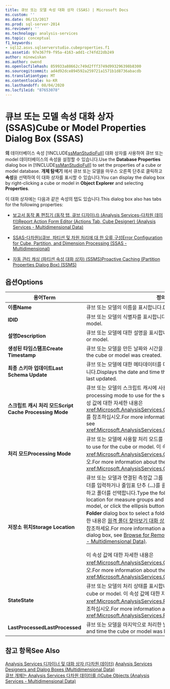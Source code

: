 ```yaml
---
title: 큐브 또는 모델 속성 대화 상자 (SSAS) | Microsoft Docs
ms.custom: ''
ms.date: 06/13/2017
ms.prod: sql-server-2014
ms.reviewer: ''
ms.technology: analysis-services
ms.topic: conceptual
f1_keywords:
- sql12.asvs.sqlserverstudio.cubeproperties.f1
ms.assetid: 97e367f9-f95a-4163-add1-c74fd22db249
author: minewiskan
ms.author: owend
ms.openlocfilehash: 859933a88662c749d2fff3749d993296398b8300
ms.sourcegitcommit: ad4d92dce894592a259721a1571b1d8736abacdb
ms.translationtype: MT
ms.contentlocale: ko-KR
ms.lasthandoff: 08/04/2020
ms.locfileid: "87653078"
---
```

# <a name="cube-or-model-properties-dialog-box-ssas"></a><span data-ttu-id="9aca3-102">큐브 또는 모델 속성 대화 상자(SSAS)</span><span class="sxs-lookup"><span data-stu-id="9aca3-102">Cube or Model Properties Dialog Box (SSAS)</span></span>
  <span data-ttu-id="9aca3-103">**의** 데이터베이스 속성 [!INCLUDE[ssManStudioFull](../includes/ssmanstudiofull-md.md)] 대화 상자를 사용하여 큐브 또는 model 데이터베이스의 속성을 설정할 수 있습니다.</span><span class="sxs-lookup"><span data-stu-id="9aca3-103">Use the **Database Properties** dialog box in [!INCLUDE[ssManStudioFull](../includes/ssmanstudiofull-md.md)] to set the properties of a cube or model database.</span></span> <span data-ttu-id="9aca3-104">**개체 탐색기** 에서 큐브 또는 모델을 마우스 오른쪽 단추로 클릭하고 **속성**을 선택하여 이 대화 상자를 표시할 수 있습니다.</span><span class="sxs-lookup"><span data-stu-id="9aca3-104">You can display the dialog box by right-clicking a cube or model in **Object Explorer** and selecting **Properties**.</span></span>  
  
 <span data-ttu-id="9aca3-105">이 대화 상자에는 다음과 같은 속성의 탭도 있습니다.</span><span class="sxs-lookup"><span data-stu-id="9aca3-105">This dialog box also has tabs for the following properties:</span></span>  
  
-   [<span data-ttu-id="9aca3-106">보고서 동작 폼 편집기 &#40;동작 탭, 큐브 디자이너&#41; &#40;Analysis Services-다차원 데이터&#41;</span><span class="sxs-lookup"><span data-stu-id="9aca3-106">Report Action Form Editor &#40;Actions Tab, Cube Designer&#41; &#40;Analysis Services - Multidimensional Data&#41;</span></span>](report-action-form-editor-cube-designer-analysis-services-multidimensional-data.md)  
  
-   [<span data-ttu-id="9aca3-107">SSAS-다차원&#41;&#40;큐브, 파티션 및 차원 처리에 대 한 오류 구성</span><span class="sxs-lookup"><span data-stu-id="9aca3-107">Error Configuration for Cube, Partition, and Dimension Processing &#40;SSAS - Multidimensional&#41;</span></span>](multidimensional-models/error-configuration-for-cube-partition-and-dimension-processing.md)  
  
-   [<span data-ttu-id="9aca3-108">자동 관리 캐싱 &#40;파티션 속성 대화 상자&#41; &#40;SSMS&#41;</span><span class="sxs-lookup"><span data-stu-id="9aca3-108">Proactive Caching &#40;Partition Properties Dialog Box&#41; &#40;SSMS&#41;</span></span>](proactive-caching-partition-properties-dialog-box-ssms.md)  
  
## <a name="options"></a><span data-ttu-id="9aca3-109">옵션</span><span class="sxs-lookup"><span data-stu-id="9aca3-109">Options</span></span>  
  
|<span data-ttu-id="9aca3-110">용어</span><span class="sxs-lookup"><span data-stu-id="9aca3-110">Term</span></span>|<span data-ttu-id="9aca3-111">정의</span><span class="sxs-lookup"><span data-stu-id="9aca3-111">Definition</span></span>|  
|----------|----------------|  
|<span data-ttu-id="9aca3-112">**이름**</span><span class="sxs-lookup"><span data-stu-id="9aca3-112">**Name**</span></span>|<span data-ttu-id="9aca3-113">큐브 또는 모델의 이름을 표시합니다.</span><span class="sxs-lookup"><span data-stu-id="9aca3-113">Displays the name of the cube or model.</span></span>|  
|<span data-ttu-id="9aca3-114">**ID**</span><span class="sxs-lookup"><span data-stu-id="9aca3-114">**ID**</span></span>|<span data-ttu-id="9aca3-115">큐브 또는 모델의 식별자를 표시합니다.</span><span class="sxs-lookup"><span data-stu-id="9aca3-115">Displays the identifier of the cube or model.</span></span>|  
|<span data-ttu-id="9aca3-116">**설명**</span><span class="sxs-lookup"><span data-stu-id="9aca3-116">**Description**</span></span>|<span data-ttu-id="9aca3-117">큐브 또는 모델에 대한 설명을 표시합니다.</span><span class="sxs-lookup"><span data-stu-id="9aca3-117">Displays the description of the cube or model.</span></span>|  
|<span data-ttu-id="9aca3-118">**생성된 타임스탬프**</span><span class="sxs-lookup"><span data-stu-id="9aca3-118">**Create Timestamp**</span></span>|<span data-ttu-id="9aca3-119">큐브 또는 모델을 만든 날짜와 시간을 표시합니다.</span><span class="sxs-lookup"><span data-stu-id="9aca3-119">Displays the date and time the cube or model was created.</span></span>|  
|<span data-ttu-id="9aca3-120">**최종 스키마 업데이트**</span><span class="sxs-lookup"><span data-stu-id="9aca3-120">**Last Schema Update**</span></span>|<span data-ttu-id="9aca3-121">큐브 또는 모델에 대한 메타데이터를 마지막으로 업데이트한 날짜와 시간을 표시합니다.</span><span class="sxs-lookup"><span data-stu-id="9aca3-121">Displays the date and time the metadata for the cube or model was last updated.</span></span>|  
|<span data-ttu-id="9aca3-122">**스크립트 캐시 처리 모드**</span><span class="sxs-lookup"><span data-stu-id="9aca3-122">**Script Cache Processing Mode**</span></span>|<span data-ttu-id="9aca3-123">큐브 또는 모델의 스크립트 캐시에 사용할 처리 모드를 선택합니다.</span><span class="sxs-lookup"><span data-stu-id="9aca3-123">Select the processing mode to use for the script cache of the cube or model.</span></span> <span data-ttu-id="9aca3-124">이 속성 값에 대한 자세한 내용은 <xref:Microsoft.AnalysisServices.Cube.ScriptCacheProcessingMode%2A>를 참조하십시오.</span><span class="sxs-lookup"><span data-stu-id="9aca3-124">For more information about the values for this property, see <xref:Microsoft.AnalysisServices.Cube.ScriptCacheProcessingMode%2A>.</span></span>|  
|<span data-ttu-id="9aca3-125">**처리 모드**</span><span class="sxs-lookup"><span data-stu-id="9aca3-125">**Processing Mode**</span></span>|<span data-ttu-id="9aca3-126">큐브 또는 모델에 사용할 처리 모드를 선택합니다.</span><span class="sxs-lookup"><span data-stu-id="9aca3-126">Select the processing mode to use for the cube or model.</span></span> <span data-ttu-id="9aca3-127">이 속성 값에 대한 자세한 내용은 <xref:Microsoft.AnalysisServices.Cube.ProcessingMode%2A>를 참조하십시오.</span><span class="sxs-lookup"><span data-stu-id="9aca3-127">For more information about the values for this property, see <xref:Microsoft.AnalysisServices.Cube.ProcessingMode%2A>.</span></span>|  
|<span data-ttu-id="9aca3-128">**저장소 위치**</span><span class="sxs-lookup"><span data-stu-id="9aca3-128">**Storage Location**</span></span>|<span data-ttu-id="9aca3-129">큐브 또는 모델과 연결된 측정값 그룹 및 파티션의 기본 스토리지 위치로 사용할 폴더를 입력하거나 줄임표 단추 (**...**)를 클릭하여 **원격 폴더 찾아보기** 대화 상자를 표시하고 폴더를 선택합니다.</span><span class="sxs-lookup"><span data-stu-id="9aca3-129">Type the folder to use as the default storage location for measure groups and partitions associated with the cube or model, or click the ellipsis button (**...**) to display the **Browse for Remote Folder** dialog box to select a folder.</span></span> <span data-ttu-id="9aca3-130">**원격 폴더 찾아보기** 대화 상자에 대한 자세한 내용은 [원격 폴더 찾아보기 대화 상자&#40;Analysis Services - 다차원 데이터&#41;](browse-for-remote-folder-dialog-box-analysis-services-multidimensional-data.md)를 참조하세요.</span><span class="sxs-lookup"><span data-stu-id="9aca3-130">For more information about the **Browse for Remote Folder** dialog box, see [Browse for Remote Folder Dialog Box &#40;Analysis Services - Multidimensional Data&#41;](browse-for-remote-folder-dialog-box-analysis-services-multidimensional-data.md).</span></span><br /><br /> <span data-ttu-id="9aca3-131">이 속성 값에 대한 자세한 내용은 <xref:Microsoft.AnalysisServices.Cube.StorageLocation%2A>를 참조하십시오.</span><span class="sxs-lookup"><span data-stu-id="9aca3-131">For more information about the values for this property, see <xref:Microsoft.AnalysisServices.Cube.StorageLocation%2A>.</span></span>|  
|<span data-ttu-id="9aca3-132">**State**</span><span class="sxs-lookup"><span data-stu-id="9aca3-132">**State**</span></span>|<span data-ttu-id="9aca3-133">큐브 또는 모델의 처리 상태를 표시합니다.</span><span class="sxs-lookup"><span data-stu-id="9aca3-133">Displays the processing state of the cube or model.</span></span> <span data-ttu-id="9aca3-134">이 속성 값에 대한 자세한 내용은 <xref:Microsoft.AnalysisServices.ProcessableMajorObject.State%2A>를 참조하십시오.</span><span class="sxs-lookup"><span data-stu-id="9aca3-134">For more information about the values for this property, see <xref:Microsoft.AnalysisServices.ProcessableMajorObject.State%2A>.</span></span>|  
|<span data-ttu-id="9aca3-135">**LastProcessed**</span><span class="sxs-lookup"><span data-stu-id="9aca3-135">**LastProcessed**</span></span>|<span data-ttu-id="9aca3-136">큐브 또는 모델을 마지막으로 처리한 날짜와 시간을 표시합니다.</span><span class="sxs-lookup"><span data-stu-id="9aca3-136">Displays the date and time the cube or model was last processed.</span></span>|  
  
## <a name="see-also"></a><span data-ttu-id="9aca3-137">참고 항목</span><span class="sxs-lookup"><span data-stu-id="9aca3-137">See Also</span></span>  
 <span data-ttu-id="9aca3-138">[Analysis Services 디자이너 및 대화 상자 &#40;다차원 데이터&#41;](analysis-services-designers-and-dialog-boxes-multidimensional-data.md) </span><span class="sxs-lookup"><span data-stu-id="9aca3-138">[Analysis Services Designers and Dialog Boxes &#40;Multidimensional Data&#41;](analysis-services-designers-and-dialog-boxes-multidimensional-data.md) </span></span>  
 [<span data-ttu-id="9aca3-139">큐브 개체는 Analysis Services 다차원 데이터를 &#40;&#41;</span><span class="sxs-lookup"><span data-stu-id="9aca3-139">Cube Objects &#40;Analysis Services - Multidimensional Data&#41;</span></span>](multidimensional-models-olap-logical-cube-objects/cube-objects-analysis-services-multidimensional-data.md)  
  
  
